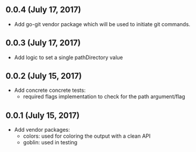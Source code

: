 ## 0.0.4 (July 17, 2017)

- Add go-git vendor package which will be used to initiate git commands.

## 0.0.3 (July 17, 2017)

- Add logic to set a single pathDirectory value
    
## 0.0.2 (July 15, 2017)

- Add concrete concrete tests:
    - required flags implementation to check for the path argument/flag
    
## 0.0.1 (July 15, 2017)

- Add vendor packages:
    - colors: used for coloring the output with a clean API
    - goblin: used in testing
